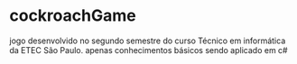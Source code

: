 # cockroachGame
jogo desenvolvido no segundo semestre do curso Técnico em informática da ETEC São Paulo.
apenas conhecimentos básicos sendo aplicado em c#
